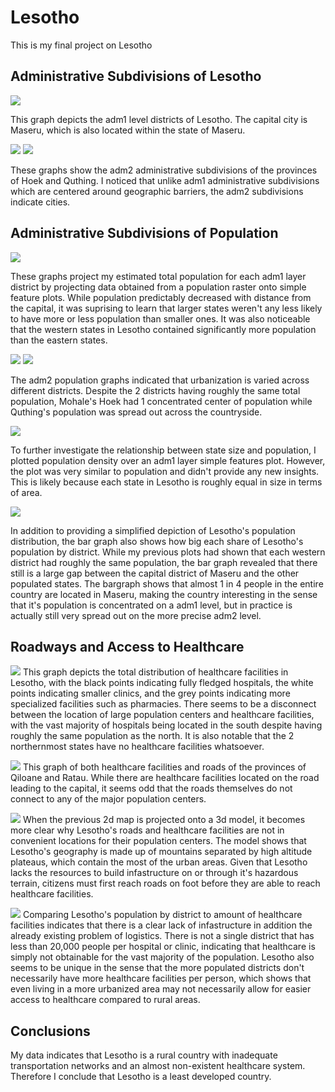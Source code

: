 # Lesotho

This is my final project on Lesotho

## Administrative Subdivisions of Lesotho

![](Project1.png)

This graph depicts the adm1 level districts of Lesotho. The capital city is Maseru, which is also located within the state of Maseru.

![](Hoek.png) 
![](Quthing.png)

These graphs show the adm2 administrative subdivisions of the provinces of Hoek and Quthing. I noticed that unlike adm1 administrative subdivisions which are centered around geographic barriers, the adm2 subdivisions indicate cities.

## Administrative Subdivisions of Population

![](adm1poptotals.png)

These graphs project my estimated total population for each adm1 layer district by projecting data obtained from a population raster onto simple feature plots. While population predictably decreased with distance from the capital, it was suprising to learn that larger states weren't any less likely to have more or less population than smaller ones. It was also noticeable that the western states in Lesotho contained significantly more population than the eastern states. 

![](Hoekpopmap.png)
![](QuthingPopMap.png)

The adm2 population graphs indicated that urbanization is varied across different districts. Despite the 2 districts having roughly the same total population, Mohale's Hoek had 1 concentrated center of population while Quthing's population was spread out across the countryside.

![](DensityPlot.png)

To further investigate the relationship between state size and population, I plotted population density over an adm1 layer simple features plot. However, the plot was very similar to population and didn't provide any new insights. This is likely because each state in Lesotho is roughly equal in size in terms of area.

![](barplot.png)

In addition to providing a simplified depiction of Lesotho's population distribution, the bar graph also shows how big each share of Lesotho's population by district. While my previous plots had shown that each western district had roughly the same population, the bar graph revealed that there still is a large gap between the capital district of Maseru and the other populated states. The bargraph shows that almost 1 in 4 people in the entire country are located in Maseru, making the country interesting in the sense that it's population is concentrated on a adm1 level, but in practice is actually still very spread out on the more precise adm2 level.



## Roadways and Access to Healthcare 

![](totalhealthcare.png)
This graph depicts the total distribution of healthcare facilities in Lesotho, with the black points indicating fully fledged hospitals, the white points indicating smaller clinics, and the grey points indicating more specialized facilities such as pharmacies. There seems to be a disconnect between the location of large population centers and healthcare facilities, with the vast majority of hospitals being located in the south despite having roughly the same population as the north. It is also notable that the 2 northernmost states have no healthcare facilities whatsoever. 

![](3.png)
This graph of both healthcare facilities and roads of the provinces of Qiloane and Ratau. While there are healthcare facilities located on the road leading to the capital, it seems odd that the roads themselves do not connect to any of the major population centers. 

![](4.png)
When the previous 2d map is projected onto a 3d model, it becomes more clear why Lesotho's roads and healthcare facilities are not in convenient locations for their population centers. The model shows that Lesotho's geography is made up of mountains separated by high altitude plateaus, which contain the most of the urban areas. Given that Lesotho lacks the resources to build infastructure on or through it's hazardous terrain, citizens must first reach roads on foot before they are able to reach healthcare facilities. 

![](table.png)
Comparing Lesotho's population by district to amount of healthcare facilities indicates that there is a clear lack of infastructure in addition the already existing problem of logistics. There is not a single district that has less than 20,000 people per hospital or clinic, indicating that healthcare is simply not obtainable for the vast majority of the population. Lesotho also seems to be unique in the sense that the more populated districts don't necessarily have more healthcare facilities per person, which shows that even living in a more urbanized area may not necessarily allow for easier access to healthcare compared to rural areas.

## Conclusions

My data indicates that Lesotho is a rural country with inadequate transportation networks and an almost non-existent healthcare system. Therefore I conclude that Lesotho is a least developed country.


